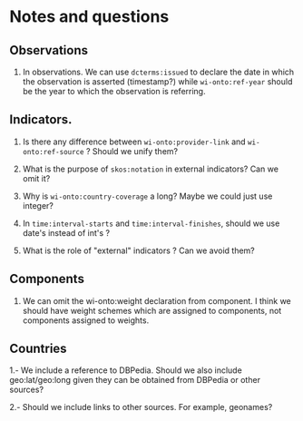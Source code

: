 # Notes and questions

## Observations

1. In observations. We can use `dcterms:issued` to declare the date in which the observation is asserted (timestamp?) while
    `wi-onto:ref-year` should be the year to which the observation is referring. 
	
## Indicators.
	
1. Is there any difference between `wi-onto:provider-link` and `wi-onto:ref-source` ? 
   Should we unify them?

2. What is the purpose of `skos:notation` in external indicators? Can we omit it?
	
3. Why is ```wi-onto:country-coverage``` a long? Maybe we could just use integer?
	
4. In ```time:interval-starts``` and ```time:interval-finishes```, should we use date's instead of int's ?

5. What is the role of "external" indicators ? Can we avoid them?

## Components

1. We can omit the wi-onto:weight declaration from component. I think we should have weight schemes which are 
  assigned to components, not components assigned to weights.

## Countries

1.- We include a reference to DBPedia. Should we also include geo:lat/geo:long given 
 they can be obtained from DBPedia or other sources?
 
2.- Should we include links to other sources. For example, geonames?


